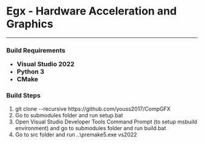 <h1>Egx - Hardware Acceleration and Graphics</h1>
<hr/>
<h3>Build Requirements</he>
<ul>
    <li>Visual Studio 2022</li>
    <li>Python 3</li>
    <li>CMake</li>
</ul>
<h3>Build Steps</h3>
<ol>
    <li>git clone --recursive https://github.com/youss2017/CompGFX</li>
    <li>Go to submodules folder and run setup.bat</li>
    <li>Open Visual Studio Developer Tools Command Prompt (to setup msbuild environment) and go to submodules folder and run build.bat</li>
    <li>Go to src folder and run ..\premake5.exe vs2022</li>
</ol>